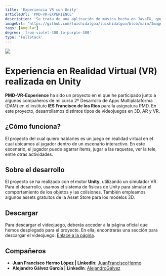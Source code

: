 ```yaml
---
title: 'Experiencia VR con Unity'
articleUrl: 'PMD-VR-EXPERIENCE'
description: 'Se trata de una aplicación de música hecha en JavaFX, que tiene varias funcionalidades interesantes y quha sido el resultado de un trabajo colaborativo.'
imageUrl: 'https://github.com/luishidalgoa/luishidalgoa/blob/main/Images/portfolio/PMD-VR-EXPERIENCE(1).png?raw=true'
tags: [Angular]
degree: 'from-violet-400 to-purple-300'
type: 'FullStack'
---
```

<img jpg src="https://media.licdn.com/dms/image/v2/D4D12AQGISiSXGRYyog/article-cover_image-shrink_720_1280/article-cover_image-shrink_720_1280/0/1697729739915?e=1735171200&v=beta&t=p3_2HP-LjKiKi1TnJxKACS_82g3Zs6w-yJ2BxJmb6M4">

# Experiencia en Realidad Virtual (VR) realizada en Unity

**PMD-VR-Experience** ha sido un proyecto en el que he participado junto a algunos compañeros de mi curso 2º Desarrollo de Apps Multiplataforma (DAM) en el instituto **IES Francisco de los Ríos** para la asignatura PMD. En este proyecto, desarrollamos distintos tipos de videojuegos en 3D, AR y VR.

## ¿Cómo funciona?
El proyecto del cual quiero hablarles es un juego en realidad virtual en el cual ubicamos al jugador dentro de un escenario interactivo. En este escenario, el jugador puede agarrar ítems, jugar a las raquetas, ver la tele, entre otras actividades.

## Sobre el desarrollo
El proyecto se ha realizado con el motor **Unity**, utilizando un simulador VR. Para el desarrollo, usamos el sistema de físicas de Unity para simular el comportamiento de los objetos y las colisiones. También empleamos algunos assets gratuitos de la Asset Store para los modelos 3D.

## Descargar
Para descargar el videojuego, deberás acceder a la página oficial que hemos desplegado para el proyecto. En ella, encontrarás una sección para descargar el videojuego: [Enlace a la página](#).

## Compañeros
- **Juan Francisco Hermo López | Linkedln**: [JuanFranciscoHermo](https://www.linkedin.com/in/juan-francisco-hermo-l%C3%B3pez-a88320252/)
- **Alejandro Gálvez García | Linkedln**: [AlejandroGálvez](https://www.linkedin.com/in/alejandro-g%C3%A1lvez-garc%C3%ADa/)
